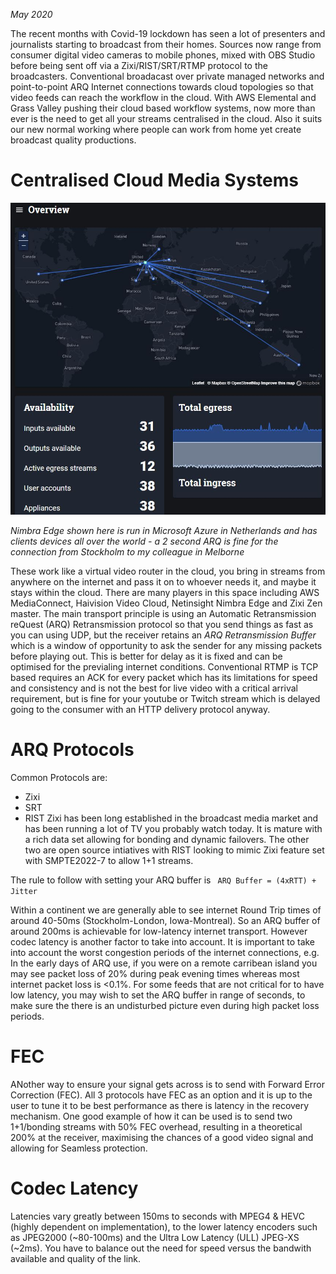 _May 2020_

The recent months with Covid-19 lockdown has seen a lot of presenters and journalists starting to broadcast from their homes. Sources now range from consumer digital video cameras to mobile phones, mixed with OBS Studio before being sent off via a Zixi/RIST/SRT/RTMP protocol to the broadcasters. Conventional broadacast over private managed networks and point-to-point ARQ Internet connections towards cloud topologies so that video feeds can reach the workflow in the cloud. With AWS Elemental and Grass Valley pushing their cloud based workflow systems, now more than ever is the need to get all your streams centralised in the cloud. Also it suits our new normal working where people can work from home yet create broadcast quality productions.

# Centralised Cloud Media Systems

![Image](./nimbraedge01.jpg)

_Nimbra Edge shown here is run in Microsoft Azure in Netherlands and has clients devices all over the world - a 2 second ARQ is fine for the connection from Stockholm to my colleague in Melborne_


These work like a virtual video router in the cloud, you bring in streams from anywhere on the internet and pass it on to whoever needs it, and maybe it stays within the cloud. There are many players in this space including AWS MediaConnect, Haivision Video Cloud, Netinsight Nimbra Edge and Zixi Zen master. The main transport principle is using an Automatic Retransmission reQuest (ARQ) Retransmission protocol so that you send things as fast as you can using UDP, but the receiver retains an *ARQ Retransmission Buffer* which is a window of opportunity to ask the sender for any missing packets before playing out. This is better for delay as it is fixed and can be optimised for the previaling internet conditions. Conventional RTMP  is TCP based requires an ACK for every packet which has its limitations for speed and consistency and is not the best for live video with a critical arrival requirement, but is fine for your youtube or Twitch stream which is delayed going to the consumer with an HTTP delivery protocol anyway.

# ARQ Protocols
Common Protocols are:
- Zixi
- SRT
- RIST 
Zixi has been long established in the broadcast media market and has been running a lot of TV you probably watch today. It is mature with a rich data set allowing for bonding and dynamic failovers. The other two are open source intiatives with RIST looking to mimic Zixi feature set with SMPTE2022-7 to allow 1+1 streams.

The rule to follow with setting your ARQ buffer is ` ARQ Buffer = (4xRTT) + Jitter`

Within a continent we are generally able to see internet Round Trip times of around 40-50ms (Stockholm-London, Iowa-Montreal). So an ARQ buffer of around 200ms is achievable for low-latency internet transport. However codec latency is another factor to take into account. It is important to take into account the worst congestion periods of the internet connections, e.g. In the early days of ARQ use, if you were on a remote carribean island you may see packet loss of 20% during peak evening times whereas most internet packet loss is <0.1%. For some feeds that are not critical for to have low latency, you may wish to set the ARQ buffer in range of seconds, to make sure the there is an undisturbed picture even during high packet loss periods.

# FEC
ANother way to ensure your signal gets across is to send with Forward Error Correction (FEC). All 3 protocols have FEC as an option and it is up to the user to tune it to be best performance as there is latency in the recovery mechanism. One good example of how it can be used is to send two 1+1/bonding streams with 50% FEC overhead, resulting in a theoretical 200% at the receiver, maximising the chances of a good video signal and allowing for Seamless protection.

# Codec Latency
Latencies vary greatly between 150ms to seconds with MPEG4 & HEVC (highly dependent on implementation), to the lower latency encoders such as JPEG2000 (~80-100ms) and the Ultra Low Latency (ULL) JPEG-XS (~2ms). You have to balance out the need for speed versus the bandwith available and quality of the link.







